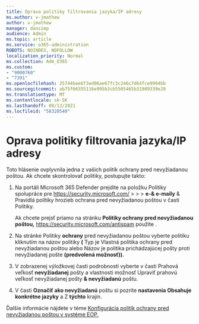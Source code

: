 ```yaml
---
title: Oprava politiky filtrovania jazyka/IP adresy
ms.author: v-jmathew
author: v-jmathew
manager: dansimp
audience: Admin
ms.topic: article
ms.service: o365-administration
ROBOTS: NOINDEX, NOFOLLOW
localization_priority: Normal
ms.collection: Adm_O365
ms.custom:
- "9000760"
- "7391"
ms.openlocfilehash: 25744bee6f3ed06ae67fc3c246c7d64fce9994bb
ms.sourcegitcommit: ab75f66355116e995b3cb5505465b31989339e28
ms.translationtype: MT
ms.contentlocale: sk-SK
ms.lasthandoff: 08/13/2021
ms.locfileid: "58320540"
---
```

# <a name="fix-languageip-filter-policy"></a>Oprava politiky filtrovania jazyka/IP adresy

Toto hlásenie ovplyvnila jedna z vašich politík ochrany pred nevyžiadanou poštou. Ak chcete skontrolovať politiky, postupujte takto:

1. Na portáli Microsoft 365 Defender prejdite na položku Politiky spolupráce pre <https://security.microsoft.com/>  \>  \>  \> **e-& e-maily** &  Pravidlá politiky hrozieb ochrana pred nevyžiadanou poštou v časti Politiky.

   Ak chcete prejsť priamo na stránku **Politiky ochrany pred nevyžiadanou poštou,** <https://security.microsoft.com/antispam> použite .

2. Na stránke Politiky **ochrany** pred nevyžiadanou poštou vyberte politiku kliknutím na  názov politiky **(**  Typ je Vlastná politika ochrany pred nevyžiadanou poštou alebo Názov je politika prichádzajúcej pošty proti nevyžiadanej pošte **(predvolená možnosť)).**
3. V zobrazenej výložkovej časti podrobností vyberte v časti Prahová veľkosť **nevyžiadanej** pošty a vlastnosti možnosť Upraviť prahovú veľkosť nevyžiadanej pošty **& nevyžiadanú** poštu.
4. V časti **Označiť ako nevyžiadanú** poštu si pozrite **nastavenia Obsahuje konkrétne jazyky** a Z **týchto** krajín.

Ďalšie informácie nájdete v téme [Konfigurácia politík ochrany pred nevyžiadanou poštou v systéme EOP.](https://docs.microsoft.com/microsoft-365/security/office-365-security/configure-your-spam-filter-policies)
